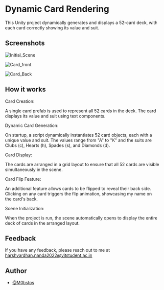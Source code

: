 
# Dynamic Card Rendering 

This Unity project dynamically generates and displays a 52-card deck, with each card correctly showing its value and suit.

## Screenshots

![Initial_Scene](https://files.catbox.moe/343bvl.png)

![Card_front](https://files.catbox.moe/94fxeg.png)

![Card_Back](https://files.catbox.moe/xmr7bj.png)



## How it works

Card Creation:

A single card prefab is used to represent all 52 cards in the deck. The card displays its value and suit using text components.

Dynamic Card Generation:

On startup, a script dynamically instantiates 52 card objects, each with a unique value and suit. The values range from "A" to "K" and the suits are Clubs (c), Hearts (h), Spades (s), and Diamonds (d).

Card Display:

The cards are arranged in a grid layout to ensure that all 52 cards are visible simultaneously in the scene.

Card Flip Feature:

An additional feature allows cards to be flipped to reveal their back side. Clicking on any card triggers the flip animation, showcasing my name on the card's back.

Scene Initialization:

When the project is run, the scene automatically opens to display the entire deck of cards in the arranged layout.
## Feedback

If you have any feedback, please reach out to me at harshvardhan.nanda2022@vitstudent.ac.in


## Author

- [@M0bstos](https://github.com/M0bstos)

